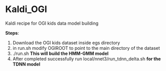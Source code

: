 # Kaldi_OGI
Kaldi recipe for OGI kids data model building

**Steps**:
1. Download the OGI kids dataset inside egs directory
2. in run.sh modify OGIROOT to point to the main directory of the dataset
3. ./run.sh **This will build the HMM-GMM model**
4. After completed successfully run local/nnet3/run_tdnn_delta.sh **for the TDNN model**
